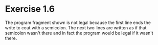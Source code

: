 Exercise 1.6
============

The program fragment shown is not legal because the first line ends the write to cout with a semicolon. The next two lines are written as if that semicolon wasn't there and in fact the program would be legal if it wasn't there.
